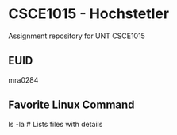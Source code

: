 # CSCE1015 - Hochstetler
Assignment repository for UNT CSCE1015
## EUID
mra0284
## Favorite Linux Command
ls -la  # Lists files with details

